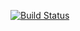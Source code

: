 [![Build Status](https://travis-ci.com/00757306/java_web-test.svg?branch=master)](https://travis-ci.com/00757306/java_web-test)
